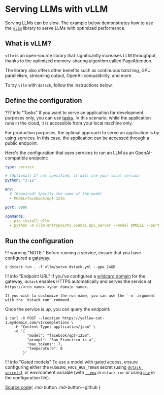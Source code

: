 # Serving LLMs with vLLM

Serving LLMs can be slow. The example below demonstrates how to use the 
[`vllm`](https://vllm.ai/) library to serve LLMs with optimized performance.

## What is vLLM?

`vllm` is an open-source library that significantly increases LLM throughput, thanks to the optimized memory-sharing
algorithm called PageAttention.

The library also offers other benefits such as continuous batching, 
GPU parallelism, streaming output, OpenAI-compatibility, and more.

To try `vllm` with `dstack`, follow the instructions below.

## Define the configuration

??? info "Tasks"
    If you want to serve an application for development purposes only, you can use 
    [tasks](../docs/guides/services.md). 
    In this scenario, while the application runs in the cloud, 
    it is accessible from your local machine only.

For production purposes, the optimal approach to serve an application is by using 
[services](../docs/guides/services.md). In this case, the application can be accessed through a public endpoint.

Here's the configuration that uses services to run an LLM as an OpenAI-compatible endpoint:

<div editor-title="vllm/serve.dstack.yml"> 

```yaml
type: service

# (Optional) If not specified, it will use your local version
python: "3.11"

env:
  # (Required) Specify the name of the model
  - MODEL=facebook/opt-125m

port: 8000

commands:
  - pip install vllm
  - python -m vllm.entrypoints.openai.api_server --model $MODEL --port 8000
```

</div>

## Run the configuration

!!! warning "NOTE:"
    Before running a service, ensure that you have configured a [gateway](../docs/guides/clouds.md#configuring-gateways).

<div class="termy">

```shell
$ dstack run . -f vllm/serve.dstack.yml --gpu 24GB
```

</div>

!!! info "Endpoint URL"
    If you've configured a [wildcard domain](clouds.md#configuring-gateways) for the gateway, 
    `dstack` enables HTTPS automatically and serves the service at 
    `https://<run name>.<your domain name>`.

    If you wish to customize the run name, you can use the `-n` argument with the `dstack run` command.

Once the service is up, you can query the endpoint:

<div class="termy">

```shell
$ curl -X POST --location https://yellow-cat-1.mydomain.com/v1/completions \
    -H "Content-Type: application/json" \
    -d '{
          "model": "facebook/opt-125m",
          "prompt": "San Francisco is a",
          "max_tokens": 7,
          "temperature": 0
        }'
```

</div>

!!! info "Gated models"
    To use a model with gated access, ensure configuring either the `HUGGING_FACE_HUB_TOKEN` secret
    (using [`dstack secrets`](../docs/reference/cli/secrets.md#dstack-secrets-add)),
    or environment variable (with [`--env`](../docs/reference/cli/run.md#ENV) in `dstack run` or 
    using [`env`](../docs/reference/dstack.yml/service.md#env) in the configuration file).

[Source code](https://github.com/dstackai/dstack-examples){ .md-button .md-button--github }